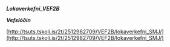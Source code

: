 *******Lokaverkefni_VEF2B*******


***Vefslóðin***

[http://tsuts.tskoli.is/2t/2512982709/VEF2B/lokaverkefni_SMJ/](http://tsuts.tskoli.is/2t/2512982709/VEF2B/lokaverkefni_SMJ/)
